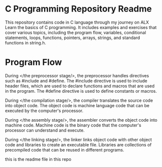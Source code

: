# C Programming Repository Readme

This repository contains code in C language through my journey on ALX Learn the basics of C programming. It includes examples and exercises that cover various topics, including the program flow, variables, conditional statements, loops, functions, pointers, arrays, strings, and standard functions in string.h.

# Program Flow

During </the preprocessor stage/>, the preprocessor handles directives such as #include and #define. The #include directive is used to include header files, which are used to declare functions and macros that are used in the program. The #define directive is used to define constants or macros.

During </the compilation stage/>, the compiler translates the source code into object code. The object code is machine language code that can be executed by the computer's processor.

During </the assembly stage/>, the assembler converts the object code into machine code. Machine code is the binary code that the computer's processor can understand and execute.

During </the linking stage/>, the linker links object code with other object code and libraries to create an executable file. Libraries are collections of precompiled code that can be reused in different programs.


this is the readme file in this repo

